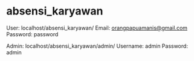 # absensi_karyawan

User: localhost/absensi_karyawan/
Email: orangpapuamanis@gmail.com
Password: password

Admin: localhost/absensi_karyawan/admin/
Username: admin
Password: admin
